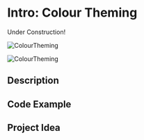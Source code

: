 # Intro:   Colour Theming

<!-- Write here -->

Under Construction!

![ColourTheming]("docs/static/mb/projects/bboard-tutorials-cards/1_Intro/Intro2/ColourTheming.png?raw=true "ColourTheming")

![ColourTheming](https://github.com/Brilliant-Labs/bboard-tutorials-v3/blob/master/1_Intro/Intro2/ColourTheming.png?raw=true "ColourTheming")

## Description

<!-- Write here -->

## Code Example

<!-- Write here -->

## Project Idea

<!-- Write here -->
